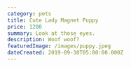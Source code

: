 ```yaml
---
category: pets
title: Cute Lady Magnet Puppy
price: 1200
summary: Look at those eyes.
description: Woof woof?
featuredImage: /images/puppy.jpeg
dateCreated: 2019-09-30T05:00:00.000Z
---
```


